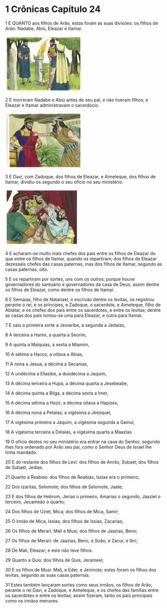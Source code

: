 # 1 Crônicas Capítulo 24

1	E QUANTO aos filhos de Arão, estas foram as suas divisões: os filhos de Arão: Nadabe, Abiú, Eleazar e Itamar.

![](.img/13_1Ch_24_01_RG.jpg)

2	E morreram Nadabe e Abiú antes de seu pai, e não tiveram filhos; e Eleazar e Itamar administravam o sacerdócio.

![](.img/13_1Ch_24_02_RG.jpg)

3	E Davi, com Zadoque, dos filhos de Eleazar, e Aimeleque, dos filhos de Itamar, dividiu-os segundo o seu ofício no seu ministério.

![](.img/13_1Ch_24_03_RG.jpg)

4	E acharam-se muito mais chefes dos pais entre os filhos de Eleazar do que entre os filhos de Itamar, quando os repartiram; dos filhos de Eleazar dezesseis chefes das casas paternas, mas dos filhos de Itamar, segundo as casas paternas, oito.

5	E os repartiram por sortes, uns com os outros; porque houve governadores do santuário e governadores da casa de Deus, assim dentre os filhos de Eleazar, como dentre os filhos de Itamar.

6	E Semaías, filho de Natanael, o escrivão dentre os levitas, os registrou perante o rei, e os príncipes, e Zadoque, o sacerdote, e Aimeleque, filho de Abiatar, e os chefes dos pais entre os sacerdotes, e entre os levitas; dentre as casas dos pais tomou-se uma para Eleazar, e outra para Itamar.

7	E saiu a primeira sorte a Jeoiaribe, a segunda a Jedaías,

8	A terceira a Harim, a quarta a Seorim,

9	A quinta a Malquias, a sexta a Miamim,

10	A sétima a Hacoz, a oitava a Abias,

11	A nona a Jesua, a décima a Secanias,

12	A undécima a Eliasibe, a duodécima a Jaquim,

13	A décima terceira a Hupa, a décima quarta a Jesebeabe,

14	A décima quinta a Bilga, a décima sexta a Imer,

15	A décima sétima a Hezir, a décima oitava a Hapizes,

16	A décima nona a Petaías, a vigésima a Jeezquel,

17	A vigésima primeira a Jaquim, a vigésima segunda a Gamul,

18	A vigésima terceira a Delaías, a vigésima quarta a Maazias.

19	O ofício destes no seu ministério era entrar na casa do Senhor, segundo lhes fora ordenado por Arão seu pai, como o Senhor Deus de Israel lhe tinha mandado.

20	E do restante dos filhos de Levi: dos filhos de Anrão, Subael; dos filhos de Subael, Jedias.

21	Quanto a Reabias: dos filhos de Reabias, Issias era o primeiro;

22	Dos izaritas, Selomote; dos filhos de Selomote, Jaate;

23	E dos filhos de Hebrom, Jerias o primeiro, Amarias o segundo, Jaaziel o terceiro, Jecameão o quarto;

24	Dos filhos de Uziel, Mica; dos filhos de Mica, Samir;

25	O irmão de Mica, Issias; dos filhos de Issias, Zacarias;

26	Os filhos de Merari, Mali e Musi; dos filhos de Jaazias, Beno;

27	Os filhos de Merari: de Jaazias, Beno, e Soão, e Zacur, e Ibri;

28	De Mali, Eleazar; e este não teve filhos.

29	Quanto a Quis: dos filhos de Quis, Jerameel;

30	E os filhos de Musi: Mali, e Eder, e Jerimote; estes foram os filhos dos levitas, segundo as suas casas paternas.

31	Estes também lançaram sortes como seus irmãos, os filhos de Arão, perante o rei Davi, e Zadoque, e Aimeleque, e os chefes das famílias entre os sacerdotes e entre os levitas; assim fizeram, tanto os pais principais como os irmãos menores.


